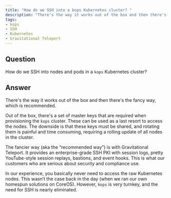 ```yaml
---
title: "How do we SSH into a kops Kubernetes cluster? "
description: "There's the way it works out of the box and then there's the fancy way, which is recommended."
tags:
- kops
- SSH
- Kubernetes
- Gravitational Teleport
---
```


## Question

How do we SSH into nodes and pods in a `kops` Kubernetes cluster?

## Answer

There's the way it works out of the box and then there's the fancy way, which is recommended.

Out of the box, there's a set of master keys that are required when provisioning the `kops` cluster. These can be used as a last resort to access the nodes. The downside is that these keys must be shared, and rotating them is painful and time consuming, requiring a rolling update of all nodes in the cluster.

The fancier way (aka the “recommended way”) is with Gravitational Teleport. It provides an enterprise-grade SSH PKI with session logs, pretty YouTube-style session replays, bastions, and event hooks. This is what our customers who are serious about security and compliance use.

In our experience, you basically never need to access the raw Kubernetes nodes. This wasn’t the case back in the day (when we ran our own homespun solutions on CoreOS). However, `kops` is very turnkey, and the need for SSH is nearly eliminated.
